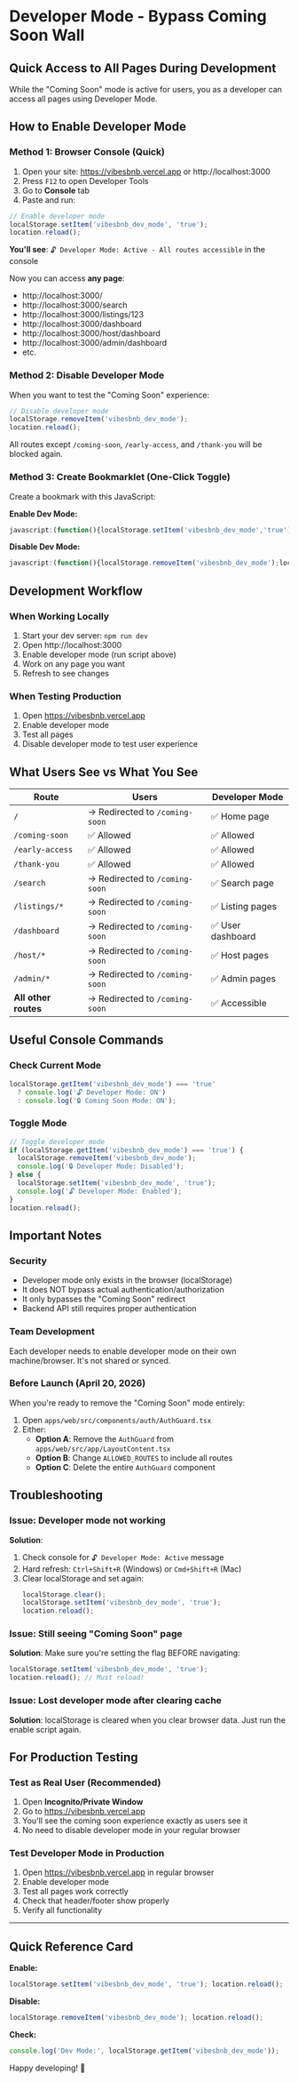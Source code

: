 # Developer Mode - Bypass Coming Soon Wall

## Quick Access to All Pages During Development

While the "Coming Soon" mode is active for users, you as a developer can access all pages using Developer Mode.

## How to Enable Developer Mode

### Method 1: Browser Console (Quick)

1. Open your site: https://vibesbnb.vercel.app or http://localhost:3000
2. Press `F12` to open Developer Tools
3. Go to **Console** tab
4. Paste and run:

```javascript
// Enable developer mode
localStorage.setItem('vibesbnb_dev_mode', 'true');
location.reload();
```

**You'll see**: `🔓 Developer Mode: Active - All routes accessible` in the console

Now you can access **any page**:
- http://localhost:3000/
- http://localhost:3000/search
- http://localhost:3000/listings/123
- http://localhost:3000/dashboard
- http://localhost:3000/host/dashboard
- http://localhost:3000/admin/dashboard
- etc.

### Method 2: Disable Developer Mode

When you want to test the "Coming Soon" experience:

```javascript
// Disable developer mode
localStorage.removeItem('vibesbnb_dev_mode');
location.reload();
```

All routes except `/coming-soon`, `/early-access`, and `/thank-you` will be blocked again.

### Method 3: Create Bookmarklet (One-Click Toggle)

Create a bookmark with this JavaScript:

**Enable Dev Mode:**
```javascript
javascript:(function(){localStorage.setItem('vibesbnb_dev_mode','true');location.reload();})();
```

**Disable Dev Mode:**
```javascript
javascript:(function(){localStorage.removeItem('vibesbnb_dev_mode');location.reload();})();
```

## Development Workflow

### When Working Locally

1. Start your dev server: `npm run dev`
2. Open http://localhost:3000
3. Enable developer mode (run script above)
4. Work on any page you want
5. Refresh to see changes

### When Testing Production

1. Open https://vibesbnb.vercel.app
2. Enable developer mode
3. Test all pages
4. Disable developer mode to test user experience

## What Users See vs What You See

| Route | Users | Developer Mode |
|-------|-------|----------------|
| `/` | → Redirected to `/coming-soon` | ✅ Home page |
| `/coming-soon` | ✅ Allowed | ✅ Allowed |
| `/early-access` | ✅ Allowed | ✅ Allowed |
| `/thank-you` | ✅ Allowed | ✅ Allowed |
| `/search` | → Redirected to `/coming-soon` | ✅ Search page |
| `/listings/*` | → Redirected to `/coming-soon` | ✅ Listing pages |
| `/dashboard` | → Redirected to `/coming-soon` | ✅ User dashboard |
| `/host/*` | → Redirected to `/coming-soon` | ✅ Host pages |
| `/admin/*` | → Redirected to `/coming-soon` | ✅ Admin pages |
| **All other routes** | → Redirected to `/coming-soon` | ✅ Accessible |

## Useful Console Commands

### Check Current Mode
```javascript
localStorage.getItem('vibesbnb_dev_mode') === 'true' 
  ? console.log('🔓 Developer Mode: ON') 
  : console.log('🔒 Coming Soon Mode: ON');
```

### Toggle Mode
```javascript
// Toggle developer mode
if (localStorage.getItem('vibesbnb_dev_mode') === 'true') {
  localStorage.removeItem('vibesbnb_dev_mode');
  console.log('🔒 Developer Mode: Disabled');
} else {
  localStorage.setItem('vibesbnb_dev_mode', 'true');
  console.log('🔓 Developer Mode: Enabled');
}
location.reload();
```

## Important Notes

### Security
- Developer mode only exists in the browser (localStorage)
- It does NOT bypass actual authentication/authorization
- It only bypasses the "Coming Soon" redirect
- Backend API still requires proper authentication

### Team Development
Each developer needs to enable developer mode on their own machine/browser. It's not shared or synced.

### Before Launch (April 20, 2026)
When you're ready to remove the "Coming Soon" mode entirely:

1. Open `apps/web/src/components/auth/AuthGuard.tsx`
2. Either:
   - **Option A**: Remove the `AuthGuard` from `apps/web/src/app/LayoutContent.tsx`
   - **Option B**: Change `ALLOWED_ROUTES` to include all routes
   - **Option C**: Delete the entire `AuthGuard` component

## Troubleshooting

### Issue: Developer mode not working
**Solution**: 
1. Check console for `🔓 Developer Mode: Active` message
2. Hard refresh: `Ctrl+Shift+R` (Windows) or `Cmd+Shift+R` (Mac)
3. Clear localStorage and set again:
   ```javascript
   localStorage.clear();
   localStorage.setItem('vibesbnb_dev_mode', 'true');
   location.reload();
   ```

### Issue: Still seeing "Coming Soon" page
**Solution**: Make sure you're setting the flag BEFORE navigating:
```javascript
localStorage.setItem('vibesbnb_dev_mode', 'true');
location.reload(); // Must reload!
```

### Issue: Lost developer mode after clearing cache
**Solution**: localStorage is cleared when you clear browser data. Just run the enable script again.

## For Production Testing

### Test as Real User (Recommended)
1. Open **Incognito/Private Window**
2. Go to https://vibesbnb.vercel.app
3. You'll see the coming soon experience exactly as users see it
4. No need to disable developer mode in your regular browser

### Test Developer Mode in Production
1. Open https://vibesbnb.vercel.app in regular browser
2. Enable developer mode
3. Test all pages work correctly
4. Check that header/footer show properly
5. Verify all functionality

---

## Quick Reference Card

**Enable:**
```javascript
localStorage.setItem('vibesbnb_dev_mode', 'true'); location.reload();
```

**Disable:**
```javascript
localStorage.removeItem('vibesbnb_dev_mode'); location.reload();
```

**Check:**
```javascript
console.log('Dev Mode:', localStorage.getItem('vibesbnb_dev_mode'));
```

Happy developing! 🚀

